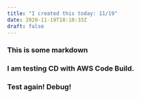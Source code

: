 ```yaml
---
title: "I created this today: 11/19"
date: 2020-11-19T18:10:33Z
draft: false
---
```


### This is some markdown

### I am testing CD with AWS Code Build.

### Test again! Debug! 
